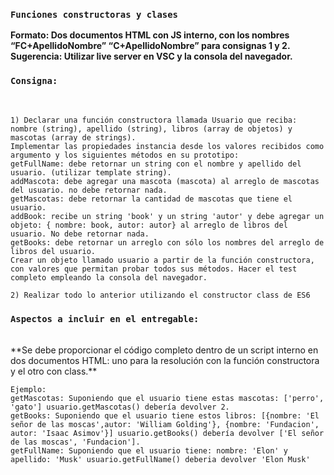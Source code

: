 ### `Funciones constructoras y clases`

**Formato: Dos documentos HTML con JS interno, con los nombres “FC+ApellidoNombre” “C+ApellidoNombre” para consignas 1 y 2.
Sugerencia: Utilizar live server en VSC y la consola del navegador.**
 
### `Consigna:`
<br />


```
1) Declarar una función constructora llamada Usuario que reciba: nombre (string), apellido (string), libros (array de objetos) y mascotas (array de strings). 
Implementar las propiedades instancia desde los valores recibidos como argumento y los siguientes métodos en su prototipo:
getFullName: debe retornar un string con el nombre y apellido del usuario. (utilizar template string).
addMascota: debe agregar una mascota (mascota) al arreglo de mascotas del usuario. no debe retornar nada.
getMascotas: debe retornar la cantidad de mascotas que tiene el usuario.
addBook: recibe un string 'book' y un string 'autor' y debe agregar un objeto: { nombre: book, autor: autor} al arreglo de libros del usuario. No debe retornar nada.      
getBooks: debe retornar un arreglo con sólo los nombres del arreglo de libros del usuario.  
Crear un objeto llamado usuario a partir de la función constructora, con valores que permitan probar todos sus métodos. Hacer el test completo empleando la consola del navegador.
```
```
2) Realizar todo lo anterior utilizando el constructor class de ES6
```

### `Aspectos a incluir en el entregable:`
<br />
**Se debe proporcionar el código completo dentro de un script interno en dos documentos HTML: uno para la resolución con la función constructora y el otro con class.**

```
Ejemplo:
getMascotas: Suponiendo que el usuario tiene estas mascotas: ['perro', 'gato'] usuario.getMascotas() debería devolver 2.
getBooks: Suponiendo que el usuario tiene estos libros: [{nombre: 'El señor de las moscas',autor: 'William Golding'}, {nombre: 'Fundacion', autor: 'Isaac Asimov'}] usuario.getBooks() debería devolver ['El señor de las moscas', 'Fundacion'].
getFullName: Suponiendo que el usuario tiene: nombre: 'Elon' y apellido: 'Musk' usuario.getFullName() deberia devolver 'Elon Musk'
```
